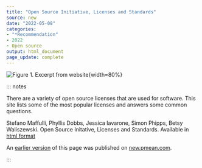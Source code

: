 ```yaml
---
title: "Open Source Initiative, Licenses and Standards"
source: new
date: "2022-05-08"
categories:
- "*Recommendation"
- 2022
- Open source
output: html_document
page_update: complete
---
```


![Figure 1. Excerpt from website](http://www.pmean.com/new-images/22/open-source-initiative-01.png){width=80%}

::: notes

There are a variety of open source licenses that are used for software. This site lists some of the most popular licenses and answers some common questions.

Stefano Maffulli, Phyllis Dobbs, Jessica Iavarone, Simon Phipps, Betsy Waliszewski. Open Source Initative, Licenses and Standards. Available in [html format][maf1]

[maf1]: https://opensource.org/licenses

An [earlier version][sim2] of this page was published on [new.pmean.com][sim1].

[sim1]: http://new.pmean.com
[sim2]: http://new.pmean.com/open-source-initiative/

:::
